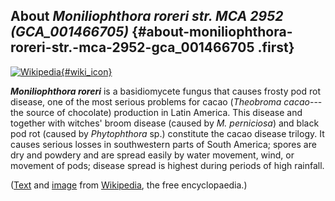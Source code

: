 About *Moniliophthora roreri str. MCA 2952 (GCA\_001466705)* {#about-moniliophthora-roreri-str.-mca-2952-gca_001466705 .first}
------------------------------------------------------------

[![Wikipedia](/img/wikipedia_logo_v2_en.png){#wiki_icon}](http://en.wikipedia.org/wiki/Moniliophthora_roreri)

***Moniliophthora roreri*** is a basidiomycete fungus that causes frosty
pod rot disease, one of the most serious problems for cacao (*Theobroma
cacao*--- the source of chocolate) production in Latin America. This
disease and together with witches' broom disease (caused by *M.
perniciosa*) and black pod rot (caused by *Phytophthora* sp.) constitute
the cacao disease trilogy. It causes serious losses in southwestern
parts of South America; spores are dry and powdery and are spread easily
by water movement, wind, or movement of pods; disease spread is highest
during periods of high rainfall.

([Text](http://en.wikipedia.org/wiki/Moniliophthora_roreri) and
[image](https://commons.wikimedia.org/wiki/File:Mroreri.jpg) from
[Wikipedia](http://en.wikipedia.org/), the free encyclopaedia.)
